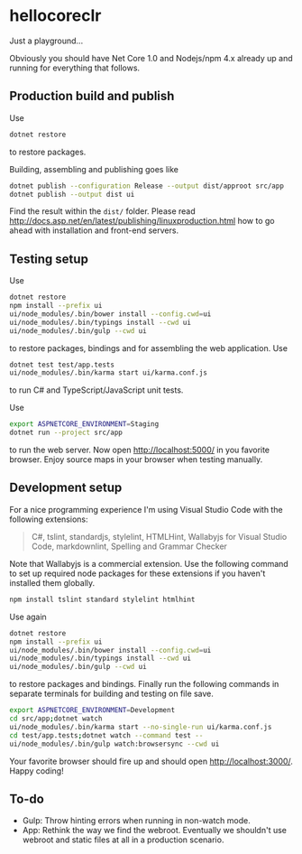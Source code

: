 # hellocoreclr

Just a playground...

Obviously you should have Net Core 1.0 and Nodejs/npm 4.x already up and running for everything that follows.

## Production build and publish

Use

```bash
dotnet restore
```

to restore packages.

Building, assembling and publishing goes like

```bash
dotnet publish --configuration Release --output dist/approot src/app
dotnet publish --output dist ui
```

Find the result within the ```dist/``` folder. Please read <http://docs.asp.net/en/latest/publishing/linuxproduction.html> how to go ahead with installation and front-end servers.

## Testing setup

Use

```bash
dotnet restore
npm install --prefix ui
ui/node_modules/.bin/bower install --config.cwd=ui
ui/node_modules/.bin/typings install --cwd ui
ui/node_modules/.bin/gulp --cwd ui
```

to restore packages, bindings and for assembling the web application. Use

```bash
dotnet test test/app.tests
ui/node_modules/.bin/karma start ui/karma.conf.js
```

to run C# and TypeScript/JavaScript unit tests.

Use

```bash
export ASPNETCORE_ENVIRONMENT=Staging
dotnet run --project src/app
```

to run the web server. Now open <http://localhost:5000/> in you favorite browser. Enjoy source maps in your browser when testing manually.

## Development setup

For a nice programming experience I'm using Visual Studio Code with the following extensions:
> C#, tslint, standardjs, stylelint, HTMLHint, Wallabyjs for Visual Studio Code, markdownlint, Spelling and Grammar Checker

Note that Wallabyjs is a commercial extension.
Use the following command to set up required node packages for these extensions if you haven't installed them globally.

```bash
npm install tslint standard stylelint htmlhint
```

Use again

```bash
dotnet restore
npm install --prefix ui
ui/node_modules/.bin/bower install --config.cwd=ui
ui/node_modules/.bin/typings install --cwd ui
ui/node_modules/.bin/gulp --cwd ui
```

to restore packages and bindings. Finally run the following commands in separate terminals for building and testing on file save.

```bash
export ASPNETCORE_ENVIRONMENT=Development
cd src/app;dotnet watch
ui/node_modules/.bin/karma start --no-single-run ui/karma.conf.js
cd test/app.tests;dotnet watch --command test --
ui/node_modules/.bin/gulp watch:browsersync --cwd ui
```

Your favorite browser should fire up and should open <http://localhost:3000/>. Happy coding!

## To-do

- Gulp: Throw hinting errors when running in non-watch mode.
- App: Rethink the way we find the webroot. Eventually we shouldn't use webroot and static files at all in a production scenario.
